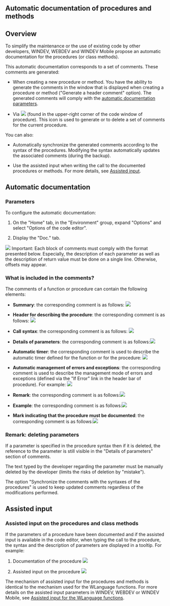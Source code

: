 


## Automatic documentation of procedures and methods
			



<a name="NOTE1"></a>
<a name="NOTE1_1"></a>


## Overview
<a name="overview_ELTTEXTE000163"></a>
To simplify the maintenance or the use of existing code by other developers,  WINDEV, WEBDEV and WINDEV Mobile propose an automatic documentation for the procedures (or class methods).

This automatic documentation corresponds to a set of comments. These comments are generated:

- When creating a new procedure or method.
	You have the ability to generate the comments in the window that is displayed when creating a procedure or method ("Generate a header comment" option). The generated comments will comply with the [automatic documentation parameters](#NOTE2_1).

- Via ![](https://doc.pcsoft.fr/en-US/images/image.awp?langid=3&name=IconeCommentaireProc.gif)
 (found in the upper-right corner of the code window of procedure). This icon is used to generate or to delete a set of comments for the current procedure.




You can also:

- Automatically synchronize the generated comments according to the syntax of the procedures. Modifying the syntax automatically updates the associated comments (during the backup).

- Use the assisted input when writing the call to the documented procedures or methods. For more details, see [Assisted input](#NOTE3_1).




<a name="NOTE2"></a>
<a name="NOTE2_1"></a>


## Automatic documentation
<a name="automatic_documentation_ELTTEXTE000187"></a>


### Parameters
<a name="parameters_ELTPARAGRAPHE000040"></a>

To configure the automatic documentation: 

1. On the "Home" tab, in the "Environment" group, expand "Options" and select "Options of the code editor".  

2. Display the "Doc." tab.



![](https://doc.pcsoft.fr/en-US/images/image.awp?langid=3&name=Doc_auto.gif)
Important: Each block of comments must comply with the format presented below. Especially, the description of each parameter as well as the description of return value must be done on a single line. Otherwise, offsets may appear.
<a name="NOTE2_2"></a>


### What is included in the comments? 
<a name="what_included_the_comments_ELTPARAGRAPHE000065"></a>

The comments of a function or procedure can contain the following elements:

- **Summary**: the corresponding comment is as follows: ![](https://doc.pcsoft.fr/en-US/images/image.awp?langid=3&name=CommentaireResume.gif)


- **Header for describing the procedure**: the corresponding comment is as follows: ![](https://doc.pcsoft.fr/en-US/images/image.awp?langid=3&name=commentaireentete.gif)


- **Call syntax**: the corresponding comment is as follows: ![](https://doc.pcsoft.fr/en-US/images/image.awp?langid=3&name=CommentaireSyntaxe.gif)


- **Details of parameters**: the corresponding comment is as follows:![](https://doc.pcsoft.fr/en-US/images/image.awp?langid=3&name=commentaireDetail.gif)


- **Automatic timer**: the corresponding comment is used to describe the automatic timer defined for the function or for the procedure: ![](https://doc.pcsoft.fr/en-US/images/image.awp?langid=3&name=CommentaireAutomatique.gif)


- **Automatic management of errors and exceptions**: the corresponding comment is used to describe the management mode of errors and exceptions (defined via the "If Error" link in the header bar of procedure). For example: ![](https://doc.pcsoft.fr/en-US/images/image.awp?langid=3&name=commentaireErreur.gif)


- **Remark**: the corresponding comment is as follows:![](https://doc.pcsoft.fr/en-US/images/image.awp?langid=3&name=CommentaireNote.gif)


- **Example**: the corresponding comment is as follows:![](https://doc.pcsoft.fr/en-US/images/image.awp?langid=3&name=CommentaireExemple.gif)


- **Mark indicating that the procedure must be documented**: the corresponding comment is as follows:![](https://doc.pcsoft.fr/en-US/images/image.awp?langid=3&name=CommentaireMarque.gif)




<a name="NOTE2_3"></a>


### Remark: deleting parameters
<a name="remark_deleting_parameters_ELTPARAGRAPHE000091"></a>

If a parameter is specified in the procedure syntax then if it is deleted, the reference to the parameter is still visible in the "Details of parameters" section of comments.

The text typed by the developer regarding the parameter must be manually deleted by the developer (limits the risks of deletion by "mistake").

The option "Synchronize the comments with the syntaxes of the procedures" is used to keep updated comments regardless of the modifications performed. 

<a name="NOTE3"></a>
<a name="NOTE3_1"></a>


## Assisted input
<a name="assisted_input_ELTTEXTE000223"></a>


### Assisted input on the procedures and class methods
<a name="assisted_input_the_procedures_and_class_methods_ELTPARAGRAPHE000104"></a>

If the parameters of a procedure have been documented and if the assisted input is available in the code editor, when typing the call to the procedure, the syntax and the description of parameters are displayed in a tooltip. For example:

1. Documentation of the procedure ![](https://doc.pcsoft.fr/en-US/images/image.awp?langid=3&name=Commentaires_proc.gif)


2. Assisted input on the procedure ![](https://doc.pcsoft.fr/en-US/images/image.awp?langid=3&name=Saisieassistee.gif)



The mechanism of assisted input for the procedures and methods is identical to the mechanism used for the WLanguage functions. For more details on the assisted input parameters in WINDEV, WEBDEV or WINDEV Mobile, see [Assisted input for the WLanguage functions](../Editeurs/2013009.md).


